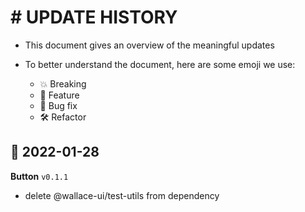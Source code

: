 # # UPDATE HISTORY

- This document gives an overview of the meaningful updates
- To better understand the document, here are some emoji we use:

  - 💥 Breaking
  - 🚀 Feature
  - 🐛 Bug fix
  - 🛠 Refactor

<!-- CHANGELOG:INSERT -->

## 📅 2022-01-28

**Button** `v0.1.1`

- delete @wallace-ui/test-utils from dependency
